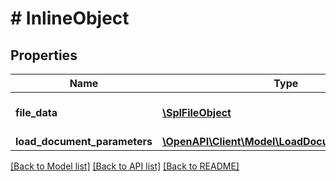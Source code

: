 # # InlineObject

## Properties

Name | Type | Description | Notes
------------ | ------------- | ------------- | -------------
**file_data** | [**\SplFileObject**](\SplFileObject.md) | The data of the document. | 
**load_document_parameters** | [**\OpenAPI\Client\Model\LoadDocumentParameters**](LoadDocumentParameters.md) |  | [optional] 

[[Back to Model list]](../../README.md#documentation-for-models) [[Back to API list]](../../README.md#documentation-for-api-endpoints) [[Back to README]](../../README.md)


